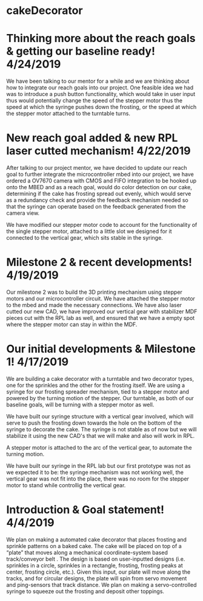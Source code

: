 # cakeDecorator

# Thinking more about the reach goals & getting our baseline ready! 4/24/2019

We have been talking to our mentor for a while and we are thinking about how to integrate our reach goals into our project. One feasible idea we had was to introduce a push button functionality, which would take in user input thus would potentially change the speed of the stepper motor thus the speed at which the syringe pushes down the frosting, or the speed at which the stepper motor attached to the turntable turns.

# New reach goal added & new RPL laser cutted mechanism! 4/22/2019

After talking to our project mentor, we have decided to update our reach goal to further integrate the microcontroller mbed into our project, we have ordered a OV7670 camera with CMOS and FIFO integration to be hooked up onto the MBED and as a reach goal, would do color detection on our cake, determining if the cake has frosting spread out evenly, which would serve as a redundancy check and provide the feedback mechanism needed so that the syringe can operate based on the feedback generated from the camera view. 

We have modified our stepper motor code to account for the functionality of the single stepper motor, attached to a little slot we designed for it connected to the vertical gear, which sits stable in the syringe. 

# Milestone 2 & recent developments! 4/19/2019

Our milestone 2 was to build the 3D printing mechanism using stepper motors and our microcontroller circuit. We have attached the stepper motor to the mbed and made the necessary connections. We have also laser cutted our new CAD, we have improved our vertical gear with stabilizer MDF pieces cut with the RPL lab as well, and ensured that we have a empty spot where the stepper motor can stay in within the MDF. 

# Our initial developments & Milestone 1! 4/17/2019

We are building a cake decorator with a turntable and two decorator types, one for the sprinkles and the other for the frosting itself. We are using a syringe for our frosting spreader mechanism, tied to a stepper motor and powered by the turning motion of the stepper. Our turntable, as both of our baseline goals, will be turning with a stepper motor as well. 

We have built our syringe structure with a vertical gear involved, which will serve to push the frosting down towards the hole on the bottom of the syringe to decorate the cake. The syringe is not stable as of now but we will stabilize it using the new CAD's that we will make and also will work in RPL.

A stepper motor is attached to the arc of the vertical gear, to automate the turning motion.

We have built our syringe in the RPL lab but our first prototype was not as we expected it to be: the syringe mechanism was not working well, the vertical gear was not fit into the place, there was no room for the stepper motor to stand while controllig the vertical gear.

# Introduction & Goal statement! 4/4/2019

We plan on making a automated cake decorator that places frosting and sprinkle patterns on a baked cake. The cake will be placed on top of a “plate” that moves along a mechanical coordinate-system based track/conveyor belt . The design is based on user-inputted designs (i.e. sprinkles in a circle, sprinkles in a rectangle, frosting, frosting peaks at center, frosting circle, etc.). Given this input, our plate will move along the tracks, and for circular designs, the plate will spin from servo movement and ping-sensors that track distance. We plan on making a servo-controlled syringe to squeeze out the frosting and deposit other toppings.


